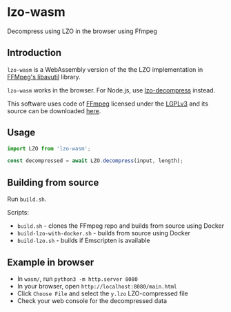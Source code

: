 # lzo-wasm

Decompress using LZO in the browser using Ffmpeg

## Introduction

`lzo-wasm` is a WebAssembly version of the the LZO implementation in [FFMpeg's libavutil](https://github.com/FFmpeg/FFmpeg/tree/master/libavutil) library.

`lzo-wasm` works in the browser. For Node.js, use [lzo-decompress](https://github.com/tidepool-org/lzo-decompress) instead.

This software uses code of [FFmpeg](http://ffmpeg.org) licensed under the [LGPLv3](https://www.gnu.org/licenses/lgpl.html) and its source can be downloaded [here](https://github.com/FFmpeg/FFmpeg/tree/master/libavutil).

## Usage

```js
import LZO from 'lzo-wasm';

const decompressed = await LZO.decompress(input, length);
```

## Building from source

Run `build.sh`.

Scripts:

- `build.sh` - clones the FFmpeg repo and builds from source using Docker
- `build-lzo-with-docker.sh` - builds from source using Docker
- `build-lzo.sh` - builds if Emscripten is available


## Example in browser

- In `wasm/`, run `python3 -m http.server 8080`
- In your browser, open `http://localhost:8080/main.html`
- Click `Choose File` and select the `y.lzo` LZO-compressed file
- Check your web console for the decompressed data
